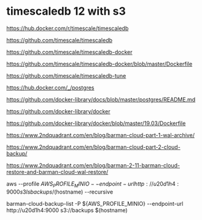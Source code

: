 # timescaledb 12 with s3

https://hub.docker.com/r/timescale/timescaledb

https://github.com/timescale/timescaledb

https://github.com/timescale/timescaledb-docker

https://github.com/timescale/timescaledb-docker/blob/master/Dockerfile

https://github.com/timescale/timescaledb-tune



https://hub.docker.com/_/postgres

https://github.com/docker-library/docs/blob/master/postgres/README.md

https://github.com/docker-library/docker

https://github.com/docker-library/docker/blob/master/19.03/Dockerfile


https://www.2ndquadrant.com/en/blog/barman-cloud-part-1-wal-archive/

https://www.2ndquadrant.com/en/blog/barman-cloud-part-2-cloud-backup/

https://www.2ndquadrant.com/en/blog/barman-2-11-barman-cloud-restore-and-barman-cloud-wal-restore/


aws --profile ${AWS_PROFILE_MINIO} --endpoint-url http://u20d1h4:9000 s3 ls backups/$(hostname) --recursive

barman-cloud-backup-list -P ${AWS_PROFILE_MINIO} --endpoint-url http://u20d1h4:9000 s3://backups $(hostname)
